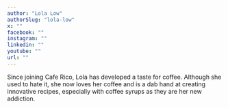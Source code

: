 ```yaml
---
author: "Lola Low"
authorSlug: "lola-low"
x: ""
facebook: ""
instagram: ""
linkedin: ""
youtube: ""
url: ""
---
```


Since joining Cafe Rico, Lola has developed a taste for coffee. Although she used to hate it, she now loves her coffee and is a dab hand at creating innovative recipes, especially with coffee syrups as they are her new addiction.
